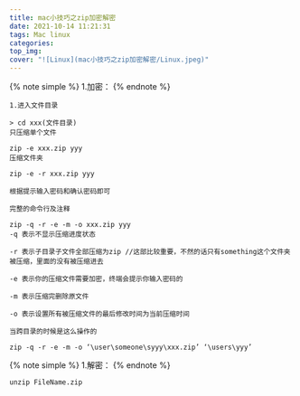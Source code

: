```yaml
---
title: mac小技巧之zip加密解密
date: 2021-10-14 11:21:31
tags: Mac linux
categories: 
top_img:
cover: "![Linux](mac小技巧之zip加密解密/Linux.jpeg)"
---
```


{% note simple %}
1.加密：
{% endnote %}

```
1.进入文件目录

> cd xxx(文件目录)
只压缩单个文件

zip -e xxx.zip yyy
压缩文件夹

zip -e -r xxx.zip yyy

根据提示输入密码和确认密码即可

完整的命令行及注释

zip -q -r -e -m -o xxx.zip yyy
-q 表示不显示压缩进度状态

-r 表示子目录子文件全部压缩为zip //这部比较重要，不然的话只有something这个文件夹被压缩，里面的没有被压缩进去

-e 表示你的压缩文件需要加密，终端会提示你输入密码的

-m 表示压缩完删除原文件

-o 表示设置所有被压缩文件的最后修改时间为当前压缩时间

当跨目录的时候是这么操作的

zip -q -r -e -m -o ‘\user\someone\syyy\xxx.zip’ ‘\users\yyy’
```

{% note simple %}
1.解密：
{% endnote %}

```
unzip FileName.zip
```

